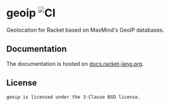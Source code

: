# geoip ![CI](https://github.com/Bogdanp/racket-geoip/workflows/CI/badge.svg)

Geolocation for Racket based on MaxMind's GeoIP databases.


## Documentation

The documentation is hosted on [docs.racket-lang.org][docs].


## License

    geoip is licensed under the 3-Clause BSD license.


[docs]: http://docs.racket-lang.org/geoip/index.html
